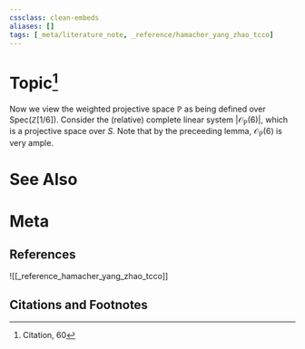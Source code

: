 ```yaml
---
cssclass: clean-embeds
aliases: []
tags: [_meta/literature_note, _reference/hamacher_yang_zhao_tcco]
---
```

# Topic[^1]



Now we view the weighted projective space $\mathbb{P}$ as being defined over $\mathrm{Spec}(\mathbb{Z}[1/6])$. Consider the (relative) complete linear system $|\mathcal{O}_\mathbb{P}(6)|$, which is a projective space over $S$. Note that by the preceeding lemma, $\mathcal{O}_\mathbb{P}(6)$ is very ample. 



# See Also

# Meta
## References
![[_reference_hamacher_yang_zhao_tcco]]


## Citations and Footnotes
[^1]: Citation, 60